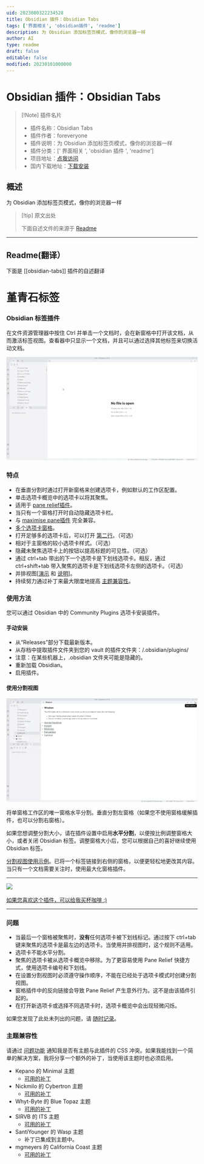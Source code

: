 ```yaml
---
uid: 2023080322234528
title: Obsidian 插件：Obsidian Tabs
tags: ['界面相关', 'obsidian插件', 'readme']
description: 为 Obsidian 添加标签页模式，像你的浏览器一样
author: AI
type: readme
draft: false
editable: false
modified: 20230101000000
---
```


# Obsidian 插件：Obsidian Tabs

> [!Note] 插件名片
> - 插件名称：Obsidian Tabs
> - 插件作者：foreveryone
> - 插件说明：为 Obsidian 添加标签页模式，像你的浏览器一样
> - 插件分类：[' 界面相关 ', 'obsidian 插件 ', 'readme']
> - 项目地址：[点我访问](https://github.com/gitobsidiantutorial/obsidian-tabs)
> - 国内下载地址：[下载安装](https://pkmer.cn/products/plugin/pluginMarket/?obsidian-tabs)

## 概述

为 Obsidian 添加标签页模式，像你的浏览器一样

> [!tip] 原文出处
>
>下面自述文件的来源于 [Readme](https://ghproxy.net/https://raw.githubusercontent.com/gitobsidiantutorial/obsidian-tabs/main/README.md)

---

## Readme(翻译）

下面是 [[obsidian-tabs]] 插件的自述翻译

# 堇青石标签

### Obsidian 标签插件

在文件资源管理器中按住 Ctrl 并单击一个文档时，会在新窗格中打开该文档，从而激活标签视图。查看器中只显示一个文档，并且可以通过选择其他标签来切换活动文档。

[![video](https://raw.githubusercontent.com/gitobsidiantutorial/obsidian-tabs/main/vids/demo.webp)](https://raw.githubusercontent.com/gitobsidiantutorial/obsidian-tabs/main/vids/demo.webp)

### 特点

- 在垂直分割时通过打开新窗格来创建选项卡，例如默认的工作区配置。
- 单击选项卡概览中的选项卡以将其聚焦。
- 适用于 [pane relief插件](https://github.com/pjeby/pane-relief)。
- 当只有一个窗格打开时自动隐藏选项卡栏。
- 与 [maximise pane插件](https://github.com/deathau/maximise-active-pane-obsidian) 完全兼容。
- [多个选项卡窗格](https://i.imgur.com/O2fQx2U.mp4)。
- 打开足够多的选项卡后，可以打开 [第二行](https://i.imgur.com/iZJ5byx.mp4)。（可选）
- 相对于主窗格的较小选项卡样式。（可选）
- 隐藏未聚焦选项卡上的按钮以提高标题的可见性。（可选）
- 通过 ctrl+tab 带出的下一个选项卡是下划线选项卡。相反，通过 ctrl+shift+tab 带入聚焦的选项卡是下划线选项卡左侧的选项卡。（可选）
- 并排视图\[[演示](https://raw.githubusercontent.com/gitobsidiantutorial/obsidian-tabs/main/vids/horizontalconfigure.webp) 和 [说明](#using-split-view)\]。
- 持续努力通过补丁来最大限度地提高 [主题兼容性](https://github.com/gitobsidiantutorial/obsidian-tabs#theme-compatibility)。

### 使用方法

您可以通过 Obsidian 中的 Community Plugins 选项卡安装插件。

#### 手动安装

- 从“Releases”部分下载最新版本。
- 从存档中提取插件文件夹到您的 vault 的插件文件夹：<vault>/.obsidian/plugins/
- 注意：在某些机器上，.obsidian 文件夹可能是隐藏的。
- 重新加载 Obsidian。
- 启用插件。

#### 使用分割视图

[![video](https://raw.githubusercontent.com/gitobsidiantutorial/obsidian-tabs/main/vids/horizontalconfigure.webp)](https://raw.githubusercontent.com/gitobsidiantutorial/obsidian-tabs/main/vids/horizontalconfigure.webp)

将单窗格工作区的唯一窗格水平分割。垂直分割左窗格（如果您不使用窗格缓解插件，也可以分割右窗格）。

如果您想调整分割大小，请在插件设置中启用**水平分割**，以便按比例调整窗格大小，或者关闭 Obsidian 标签。调整窗格大小后，您可以根据自己的喜好继续使用 Obsidian 标签。

[分割视图使用示例](https://i.imgur.com/lStwTNI.mp4)。已将一个标签链接到右侧的窗格，以便更轻松地更改其内容。当只有一个文档需要关注时，使用最大化窗格插件。

---

[<img src="https://ko-fi.com/img/Kofi_Logo_Blue.svg" height="40px" />](https://ko-fi.com/foreveryone)

[如果您喜欢这个插件，可以给我买杯咖啡 :) ](https://ko-fi.com/foreveryone)

---

### 问题

- 当最后一个窗格被聚焦时，**没有**任何选项卡被下划线标记。通过按下 ctrl+tab 键来聚焦的选项卡是最左边的选项卡。当使用并排视图时，这个规则不适用。
- 选项卡不能水平分割。
- 聚焦的选项卡被从选项卡概览中移除。为了更容易使用 Pane Relief 快捷方式，使用选项卡编号和下划线。
- 在设置分割视图时必须遵守操作顺序，不能在已经处于选项卡模式时创建分割视图。
- 窗格插件中的反向链接会导致 Pane Relief 产生意外行为。这不是由该插件引起的。
- 在打开新选项卡或选择不同选项卡时，选项卡概览中会出现轻微闪烁。

如果您发现了此处未列出的问题，请 [随时记录](https://github.com/gitobsidiantutorial/obsidian-tabs/issues)。

### 主题兼容性

请通过 [问题功能](https://github.com/gitobsidiantutorial/obsidian-tabs/issues) 通知我是否有主题与此插件的 CSS 冲突。如果我能找到一个简单的解决方案，我将分享一个额外的补丁，当使用该主题时也必须启用。

- Kepano 的 Minimal 主题
  - [可用的补丁](https://raw.githubusercontent.com/gitobsidiantutorial/obsidian-tabs/main/compatch_minimal_theme.css)
- Nickmilo 的 Cybertron 主题
  - [可用的补丁](https://raw.githubusercontent.com/gitobsidiantutorial/obsidian-tabs/main/compatch_cybertron_theme.css)
- Whyt-Byte 的 Blue Topaz 主题
  - [可用的补丁](https://raw.githubusercontent.com/gitobsidiantutorial/obsidian-tabs/main/compatch_blue_topaz.css)
- SlRVB 的 ITS 主题
  - [可用的补丁](https://raw.githubusercontent.com/gitobsidiantutorial/obsidian-tabs/main/compatch_ITS.css)
- SantiYounger 的 Wasp 主题
  - 补丁已集成到主题中。
- mgmeyers 的 California Coast 主题
  - [可用的补丁](https://raw.githubusercontent.com/gitobsidiantutorial/obsidian-tabs/main/compatch_california_coast.css)



